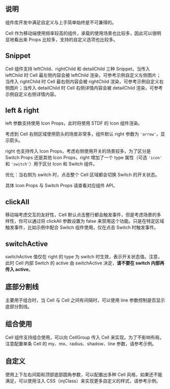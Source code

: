## 说明

组件库开发中满足自定义与上手简单始终是不可兼得的。

Cell 作为移动端使用频率较高的组件，承载的使用场景也比较多，因此可以很明显地看出来 Props 比较多，支持的自定义选项也比较多。

## Snippet

Cell 组件支持 leftChild、rightChild 和 detailChild 三种 Snippet，当传入 leftChild 时 Cell 最左侧内容会被 leftChild 渲染，可参考示例自定义左侧图片；当传入 rightChild 时 Cell 最右侧内容会被 rightChild 渲染，可参考示例自定义右侧图片；当传入 detailChild 时 Cell 右侧详情内容会被 detailChild 渲染，可参考示例自定义右侧详情内容。

## left & right

left 参数支持使用 Icon Props，此时将使用 STDF 的 Icon 组件渲染。

考虑到 Cell 右侧区域使用箭头的场景非常多，组件默认 right 参数为 `'arrow'`，显示箭头。

right 也支持传入 Icon Props，考虑右侧使用开关的场景较多，为了区分是 Switch Props 还是其他 Icon Props，right 增加了一个 type 属性（可选 `'icon'` 和 `'switch'`）用于区分 Icon 和 Switch 组件。

优化：当右侧为 switch 时，点击整个 Cell 区域都会切换 Switch 的开关状态。

具体 Icon Props 与 Switch Props 请查看对应组件 API。

## clickAll

移动端考虑交互的友好性，Cell 默认点击整行都会触发事件，但是考虑场景的多样性，你可以通过将 clickAll 参数设置为 false 来禁用这个功能。只是在特定区域触发事件，比如示例中配合 Switch 组件使用，仅在点击 Switch 时触发事件。

## switchActive

switchActive 值仅在 right 的 type 为 switch 时生效，表示开关状态值。注意，此时 Cell 内部 Switch 的 active 由 switchActive 决定，**请不要在 switch 内部再传入 active**。

## 底部分割线

主要用于组合时，当 Cell 与 Cell 之间有间隔时，可以使用 line 参数控制是否显示底部分割线。

## 组合使用

Cell 组件支持组合使用，可以向 CellGroup 传入 Cell 来实现。为了不影响布局，注意配置单条 Cell 的 my、mx、radius、shadow、line 参数，请参考示例。

## 自定义

使用上下左右间距和顶部底部圆角参数，可以配置出多种 Cell 风格，如果还不能满足，可以使用注入 CSS（injClass）来实现更多自定义的样式，请参考示例。
